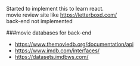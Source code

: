 Started to implement this to learn react.  
movie review site like https://letterboxd.com/  
back-end not implemented  

###movie databases for back-end
* https://www.themoviedb.org/documentation/api
* https://www.imdb.com/interfaces/
* https://datasets.imdbws.com/

